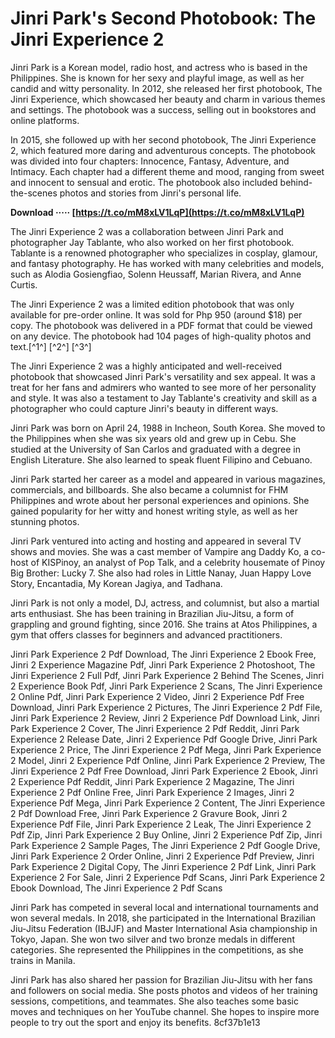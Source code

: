 # Jinri Park's Second Photobook: The Jinri Experience 2
 
Jinri Park is a Korean model, radio host, and actress who is based in the Philippines. She is known for her sexy and playful image, as well as her candid and witty personality. In 2012, she released her first photobook, The Jinri Experience, which showcased her beauty and charm in various themes and settings. The photobook was a success, selling out in bookstores and online platforms.
 
In 2015, she followed up with her second photobook, The Jinri Experience 2, which featured more daring and adventurous concepts. The photobook was divided into four chapters: Innocence, Fantasy, Adventure, and Intimacy. Each chapter had a different theme and mood, ranging from sweet and innocent to sensual and erotic. The photobook also included behind-the-scenes photos and stories from Jinri's personal life.
 
**Download ····· [https://t.co/mM8xLV1LqP](https://t.co/mM8xLV1LqP)**


 
The Jinri Experience 2 was a collaboration between Jinri Park and photographer Jay Tablante, who also worked on her first photobook. Tablante is a renowned photographer who specializes in cosplay, glamour, and fantasy photography. He has worked with many celebrities and models, such as Alodia Gosiengfiao, Solenn Heussaff, Marian Rivera, and Anne Curtis.
 
The Jinri Experience 2 was a limited edition photobook that was only available for pre-order online. It was sold for Php 950 (around $18) per copy. The photobook was delivered in a PDF format that could be viewed on any device. The photobook had 104 pages of high-quality photos and text.[^1^] [^2^] [^3^]
 
The Jinri Experience 2 was a highly anticipated and well-received photobook that showcased Jinri Park's versatility and sex appeal. It was a treat for her fans and admirers who wanted to see more of her personality and style. It was also a testament to Jay Tablante's creativity and skill as a photographer who could capture Jinri's beauty in different ways.
  
Jinri Park was born on April 24, 1988 in Incheon, South Korea. She moved to the Philippines when she was six years old and grew up in Cebu. She studied at the University of San Carlos and graduated with a degree in English Literature. She also learned to speak fluent Filipino and Cebuano.
 
Jinri Park started her career as a model and appeared in various magazines, commercials, and billboards. She also became a columnist for FHM Philippines and wrote about her personal experiences and opinions. She gained popularity for her witty and honest writing style, as well as her stunning photos.
 
Jinri Park ventured into acting and hosting and appeared in several TV shows and movies. She was a cast member of Vampire ang Daddy Ko, a co-host of KISPinoy, an analyst of Pop Talk, and a celebrity housemate of Pinoy Big Brother: Lucky 7. She also had roles in Little Nanay, Juan Happy Love Story, Encantadia, My Korean Jagiya, and Tadhana.
  
Jinri Park is not only a model, DJ, actress, and columnist, but also a martial arts enthusiast. She has been training in Brazilian Jiu-Jitsu, a form of grappling and ground fighting, since 2016. She trains at Atos Philippines, a gym that offers classes for beginners and advanced practitioners.
 
Jinri Park Experience 2 Pdf Download,  The Jinri Experience 2 Ebook Free,  Jinri 2 Experience Magazine Pdf,  Jinri Park Experience 2 Photoshoot,  The Jinri Experience 2 Full Pdf,  Jinri Park Experience 2 Behind The Scenes,  Jinri 2 Experience Book Pdf,  Jinri Park Experience 2 Scans,  The Jinri Experience 2 Online Pdf,  Jinri Park Experience 2 Video,  Jinri 2 Experience Pdf Free Download,  Jinri Park Experience 2 Pictures,  The Jinri Experience 2 Pdf File,  Jinri Park Experience 2 Review,  Jinri 2 Experience Pdf Download Link,  Jinri Park Experience 2 Cover,  The Jinri Experience 2 Pdf Reddit,  Jinri Park Experience 2 Release Date,  Jinri 2 Experience Pdf Google Drive,  Jinri Park Experience 2 Price,  The Jinri Experience 2 Pdf Mega,  Jinri Park Experience 2 Model,  Jinri 2 Experience Pdf Online,  Jinri Park Experience 2 Preview,  The Jinri Experience 2 Pdf Free Download,  Jinri Park Experience 2 Ebook,  Jinri 2 Experience Pdf Reddit,  Jinri Park Experience 2 Magazine,  The Jinri Experience 2 Pdf Online Free,  Jinri Park Experience 2 Images,  Jinri 2 Experience Pdf Mega,  Jinri Park Experience 2 Content,  The Jinri Experience 2 Pdf Download Free,  Jinri Park Experience 2 Gravure Book,  Jinri 2 Experience Pdf File,  Jinri Park Experience 2 Leak,  The Jinri Experience 2 Pdf Zip,  Jinri Park Experience 2 Buy Online,  Jinri 2 Experience Pdf Zip,  Jinri Park Experience 2 Sample Pages,  The Jinri Experience 2 Pdf Google Drive,  Jinri Park Experience 2 Order Online,  Jinri 2 Experience Pdf Preview,  Jinri Park Experience 2 Digital Copy,  The Jinri Experience 2 Pdf Link,  Jinri Park Experience 2 For Sale,  Jinri 2 Experience Pdf Scans,  Jinri Park Experience 2 Ebook Download,  The Jinri Experience 2 Pdf Scans
 
Jinri Park has competed in several local and international tournaments and won several medals. In 2018, she participated in the International Brazilian Jiu-Jitsu Federation (IBJJF) and Master International Asia championship in Tokyo, Japan. She won two silver and two bronze medals in different categories. She represented the Philippines in the competitions, as she trains in Manila.
 
Jinri Park has also shared her passion for Brazilian Jiu-Jitsu with her fans and followers on social media. She posts photos and videos of her training sessions, competitions, and teammates. She also teaches some basic moves and techniques on her YouTube channel. She hopes to inspire more people to try out the sport and enjoy its benefits.
 8cf37b1e13
 
